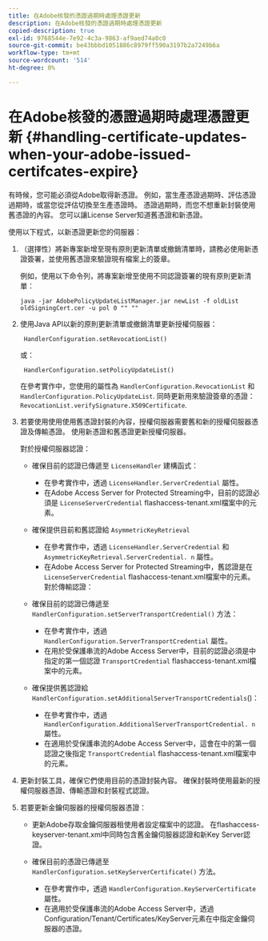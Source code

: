 ```yaml
---
title: 在Adobe核發的憑證過期時處理憑證更新
description: 在Adobe核發的憑證過期時處理憑證更新
copied-description: true
exl-id: 9768544e-7e92-4c3a-9863-af9aed74a0c0
source-git-commit: be43bbbd1051886c8979ff590a3197b2a7249b6a
workflow-type: tm+mt
source-wordcount: '514'
ht-degree: 0%

---
```


# 在Adobe核發的憑證過期時處理憑證更新 {#handling-certificate-updates-when-your-adobe-issued-certifcates-expire}

有時候，您可能必須從Adobe取得新憑證。 例如，當生產憑證過期時、評估憑證過期時，或當您從評估切換至生產憑證時。 憑證過期時，而您不想重新封裝使用舊憑證的內容。 您可以讓License Server知道舊憑證和新憑證。

使用以下程式，以新憑證更新您的伺服器：

1. （選擇性）將新專案新增至現有原則更新清單或撤銷清單時，請務必使用新憑證簽署，並使用舊憑證來驗證現有檔案上的簽章。

   例如，使用以下命令列，將專案新增至使用不同認證簽署的現有原則更新清單：

   ```
   java -jar AdobePolicyUpdateListManager.jar newList -f oldList oldSigningCert.cer -u pol 0 "" ""
   ```

1. 使用Java API以新的原則更新清單或撤銷清單更新授權伺服器：

   ```
    HandlerConfiguration.setRevocationList() 
   ```

   或：

   ```
    HandlerConfiguration.setPolicyUpdateList()
   ```

   在參考實作中，您使用的屬性為 `HandlerConfiguration.RevocationList` 和 `HandlerConfiguration.PolicyUpdateList`. 同時更新用來驗證簽章的憑證： `RevocationList.verifySignature.X509Certificate`.

1. 若要使用使用使用舊憑證封裝的內容，授權伺服器需要舊和新的授權伺服器憑證及傳輸憑證。 使用新憑證和舊憑證更新授權伺服器。

   對於授權伺服器認證：

   * 確保目前的認證已傳遞至 `LicenseHandler` 建構函式：

      * 在參考實作中，透過 `LicenseHandler.ServerCredential` 屬性。
      * 在Adobe Access Server for Protected Streaming中，目前的認證必須是 `LicenseServerCredential` flashaccess-tenant.xml檔案中的元素。
   * 確保提供目前和舊認證給 `AsymmetricKeyRetrieval`

      * 在參考實作中，透過 `LicenseHandler.ServerCredential` 和 `AsymmetricKeyRetrieval.ServerCredential. n` 屬性。
      * 在Adobe Access Server for Protected Streaming中，舊認證是在 `LicenseServerCredential` flashaccess-tenant.xml檔案中的元素。
   對於傳輸認證：

   * 確保目前的認證已傳遞至 `HandlerConfiguration.setServerTransportCredential()` 方法：

      * 在參考實作中，透過 `HandlerConfiguration.ServerTransportCredential` 屬性。
      * 在用於受保護串流的Adobe Access Server中，目前的認證必須是中指定的第一個認證 `TransportCredential` flashaccess-tenant.xml檔案中的元素。
   * 確保提供舊認證給 `HandlerConfiguration.setAdditionalServerTransportCredentials`()：

      * 在參考實作中，透過 `HandlerConfiguration.AdditionalServerTransportCredential. n` 屬性。
      * 在適用於受保護串流的Adobe Access Server中，這會在中的第一個認證之後指定 `TransportCredential` flashaccess-tenant.xml檔案中的元素。




1. 更新封裝工具，確保它們使用目前的憑證封裝內容。 確保封裝時使用最新的授權伺服器憑證、傳輸憑證和封裝程式認證。
1. 若要更新金鑰伺服器的授權伺服器憑證：

   * 更新Adobe存取金鑰伺服器租使用者設定檔案中的認證。 在flashaccess-keyserver-tenant.xml中同時包含舊金鑰伺服器認證和新Key Server認證。
   * 確保目前的憑證已傳遞至 `HandlerConfiguration.setKeyServerCertificate()` 方法。

      * 在參考實作中，透過 `HandlerConfiguration.KeyServerCertificate` 屬性。
      * 在適用於受保護串流的Adobe Access Server中，透過Configuration/Tenant/Certificates/KeyServer元素在中指定金鑰伺服器的憑證。

